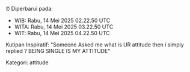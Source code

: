 ⏰ Diperbarui pada:
- WIB: Rabu, 14 Mei 2025 02.22.50 UTC
- WITA: Rabu, 14 Mei 2025 03.22.50 UTC
- WIT: Rabu, 14 Mei 2025 04.22.50 UTC

Kutipan Inspiratif:
"Someone Asked me what is UR attitude then i simply replied ? BEING SINGLE IS MY ATTITUDE"


Kategori: attitude

